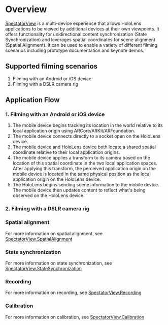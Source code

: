 # Overview

[SpectatorView](Scripts/SpectatorView.cs) is a multi-device experience that allows HoloLens applications to be viewed by additional devices at their own viewpoints. It offers functionality for unidirectional content synchronization (State Synchronization) and leverages spatial coordinates for scene alignment (Spatial Alignment). It can be used to enable a variety of different filming scenarios including prototype documentation and keynote demos.

## Supported filming scenarios
1. Filming with an Android or iOS device
2. Filming with a DSLR camera rig

## Application Flow

### 1. Filming with an Android or iOS device
1. The mobile device begins tracking its location in the world relative to its local application origin using ARCore/ARKit/ARFoundation.
2. The mobile device connects directly to a socket open on the HoloLens device.
3. The mobile device and HoloLens device both locate a shared spatial coordinate relative to their local application origins.
4. The mobile device applies a transform to its camera based on the location of this spatial coordinate in the two local application spaces. After applying this transform, the perceived application origin on the mobile device is located in the same physical position as the local application origin on the HoloLens device.
5. The HoloLens begins sending scene information to the mobile device. The mobile device then updates content to reflect what's being observed on the HoloLens device.

### 2. Filming with a DSLR camera rig

### Spatial alignment
For more information on spatial alignment, see [SpectatorView.SpatialAlignment](SpectatorView.SpatialAlignment.md)

### State synchronization
For more information on state synchronization, see [SpectatorView.StateSynchronization](SpectatorView.StateSynchronization.md)

### Recording
For more information on recording, see [SpectatorView.Recording](SpectatorView.Recording.md)

### Calibration
For more information on calibration, see [SpectatorView.Calibration](SpectatorView.Calibration.md)
